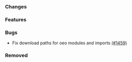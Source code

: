 <!--
SPDX-FileCopyrightText: 2025 Jonas Huber <https://github.com/jh-RLI> © Reiner Lemoine Institut

SPDX-License-Identifier: CC0-1.0
-->

### Changes

### Features

### Bugs

- Fix download paths for oeo modules and imports
  [(#1459)](https://github.com/OpenEnergyPlatform/oeplatform/pull/1459)

### Removed
